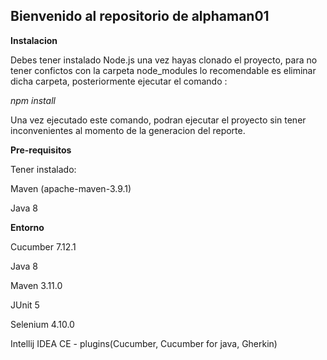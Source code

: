 ## Bienvenido al repositorio de alphaman01

**Instalacion**

Debes tener instalado Node.js una vez hayas clonado el proyecto, para no tener confictos con la carpeta node_modules lo recomendable es eliminar dicha carpeta, posteriormente ejecutar el comando :

*npm install*

Una vez ejecutado este comando, podran ejecutar el proyecto sin tener inconvenientes al momento de la generacion del reporte.

**Pre-requisitos**

Tener instalado:

Maven (apache-maven-3.9.1)

Java 8

**Entorno**

Cucumber 7.12.1

Java 8

Maven 3.11.0

JUnit 5

Selenium 4.10.0 

Intellij IDEA CE - plugins(Cucumber, Cucumber for java, Gherkin)